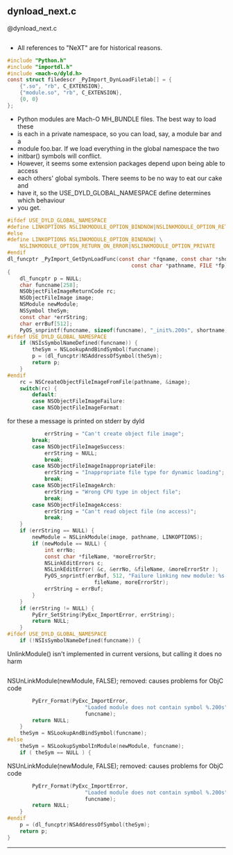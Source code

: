dynload_next.c
-----------


@dynload_next.c
```c
```

* All references to "NeXT" are for historical reasons.

```c
#include "Python.h"
#include "importdl.h"
#include <mach-o/dyld.h>
const struct filedescr _PyImport_DynLoadFiletab[] = {
    {".so", "rb", C_EXTENSION},
    {"module.so", "rb", C_EXTENSION},
    {0, 0}
};
```

* Python modules are Mach-O MH_BUNDLE files. The best way to load these
* is each in a private namespace, so you can load, say, a module bar and a
* module foo.bar. If we load everything in the global namespace the two
* initbar() symbols will conflict.
* However, it seems some extension packages depend upon being able to access
* each others' global symbols. There seems to be no way to eat our cake and
* have it, so the USE_DYLD_GLOBAL_NAMESPACE define determines which behaviour
* you get.

```c
#ifdef USE_DYLD_GLOBAL_NAMESPACE
#define LINKOPTIONS NSLINKMODULE_OPTION_BINDNOW|NSLINKMODULE_OPTION_RETURN_ON_ERROR
#else
#define LINKOPTIONS NSLINKMODULE_OPTION_BINDNOW| \
    NSLINKMODULE_OPTION_RETURN_ON_ERROR|NSLINKMODULE_OPTION_PRIVATE
#endif
dl_funcptr _PyImport_GetDynLoadFunc(const char *fqname, const char *shortname,
                                        const char *pathname, FILE *fp)
{
    dl_funcptr p = NULL;
    char funcname[258];
    NSObjectFileImageReturnCode rc;
    NSObjectFileImage image;
    NSModule newModule;
    NSSymbol theSym;
    const char *errString;
    char errBuf[512];
    PyOS_snprintf(funcname, sizeof(funcname), "_init%.200s", shortname);
#ifdef USE_DYLD_GLOBAL_NAMESPACE
    if (NSIsSymbolNameDefined(funcname)) {
        theSym = NSLookupAndBindSymbol(funcname);
        p = (dl_funcptr)NSAddressOfSymbol(theSym);
        return p;
    }
#endif
    rc = NSCreateObjectFileImageFromFile(pathname, &image);
    switch(rc) {
        default:
        case NSObjectFileImageFailure:
        case NSObjectFileImageFormat:
```

for these a message is printed on stderr by dyld

```c
            errString = "Can't create object file image";
        break;
        case NSObjectFileImageSuccess:
            errString = NULL;
            break;
        case NSObjectFileImageInappropriateFile:
            errString = "Inappropriate file type for dynamic loading";
            break;
        case NSObjectFileImageArch:
            errString = "Wrong CPU type in object file";
            break;
        case NSObjectFileImageAccess:
            errString = "Can't read object file (no access)";
            break;
    }
    if (errString == NULL) {
        newModule = NSLinkModule(image, pathname, LINKOPTIONS);
        if (newModule == NULL) {
            int errNo;
            const char *fileName, *moreErrorStr;
            NSLinkEditErrors c;
            NSLinkEditError( &c, &errNo, &fileName, &moreErrorStr );
            PyOS_snprintf(errBuf, 512, "Failure linking new module: %s: %s",
                            fileName, moreErrorStr);
            errString = errBuf;
        }
    }
    if (errString != NULL) {
        PyErr_SetString(PyExc_ImportError, errString);
        return NULL;
    }
#ifdef USE_DYLD_GLOBAL_NAMESPACE
    if (!NSIsSymbolNameDefined(funcname)) {
```

UnlinkModule() isn't implemented in current versions, but calling it does no harm

```c
```

NSUnLinkModule(newModule, FALSE); removed: causes problems for ObjC code

```c
        PyErr_Format(PyExc_ImportError,
                         "Loaded module does not contain symbol %.200s",
                         funcname);
        return NULL;
    }
    theSym = NSLookupAndBindSymbol(funcname);
#else
    theSym = NSLookupSymbolInModule(newModule, funcname);
    if ( theSym == NULL ) {
```

NSUnLinkModule(newModule, FALSE); removed: causes problems for ObjC code

```c
        PyErr_Format(PyExc_ImportError,
                         "Loaded module does not contain symbol %.200s",
                         funcname);
        return NULL;
    }
#endif
    p = (dl_funcptr)NSAddressOfSymbol(theSym);
    return p;
}
```
___